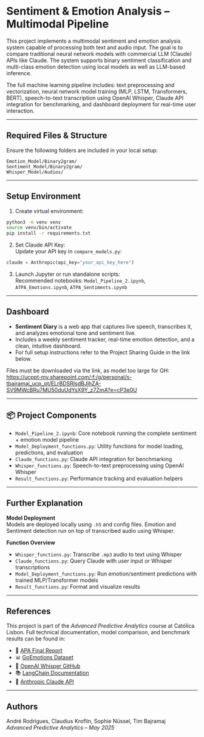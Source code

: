 # Sentiment & Emotion Analysis – Multimodal Pipeline

This project implements a multimodal sentiment and emotion analysis system capable of processing both text and audio input. The goal is to compare traditional neural network models with commercial LLM (Claude) APIs like Claude. The system supports binary sentiment classification and multi-class emotion detection using local models as well as LLM-based inference.

The full machine learning pipeline includes: text preprocessing and vectorization, neural network model training (MLP, LSTM, Transformers, BERT), speech-to-text transcription using OpenAI Whisper, Claude API integration for benchmarking, and dashboard deployment for real-time user interaction.

---

## Required Files & Structure

Ensure the following folders are included in your local setup:

```
Emotion_Model/Binary2gram/
Sentiment_Model/Binary2gram/
Whisper_Model/Audios/
```

---

## Setup Environment

1. Create virtual environment:
```bash
python3 -m venv venv
source venv/bin/activate
pip install -r requirements.txt
```

2. Set Claude API Key:  
Update your API key in `compare_models.py`:
```python
claude = Anthropic(api_key="your_api_key_here")
```

3. Launch Jupyter or run standalone scripts:  
Recommended notebooks: `Model_Pipeline_2.ipynb`, `ATPA_Emotions.ipynb`, `ATPA_Sentiments.ipynb`

---

## Dashboard

- **Sentiment Diary** is a web app that captures live speech, transcribes it, and analyzes emotional tone and sentiment live.
- Includes a weekly sentiment tracker, real-time emotion detection, and a clean, intuitive dashboard.
- For full setup instructions refer to the Project Sharing Guide in the link below.

Files must be downloaded via the link, as model too large for GH:  
https://ucppt-my.sharepoint.com/:f:/g/personal/s-tbajramaj_ucp_pt/ELrBDSRIsdBJjhZA-SV9MWcBRu7MU50duUdYsX9Y_z7ZmA?e=cP3e0U

---

## 📦 Project Components

- `Model_Pipeline_2.ipynb`: Core notebook running the complete sentiment + emotion model pipeline
- `Model_Deployment_functions.py`: Utility functions for model loading, predictions, and evaluation
- `Claude_functions.py`: Claude API integration for benchmarking
- `Whisper_functions.py`: Speech-to-text preprocessing using OpenAI Whisper
- `Result_functions.py`: Performance tracking and evaluation helpers

---

## Further Explanation

**Model Deployment**  
Models are deployed locally using `.h5` and config files. Emotion and Sentiment detection run on top of transcribed audio using Whisper.

**Function Overview**
- `Whisper_functions.py`: Transcribe `.mp3` audio to text using Whisper
- `Claude_functions.py`: Query Claude with user input or Whisper transcriptions
- `Model_Deployment_functions.py`: Run emotion/sentiment predictions with trained MLP/Transformer models
- `Result_functions.py`: Format and visualize results

---

## References

This project is part of the *Advanced Predictive Analytics* course at Católica Lisbon. Full technical documentation, model comparison, and benchmark results can be found in:

- 📄 [APA Final Report](https://github.com/timbaaacodes/APA_shared)
- 📊 [GoEmotions Dataset](https://research.google/blog/goemotions-a-dataset-for-fine-grained-emotion-classification/)
- 🧠 [OpenAI Whisper GitHub](https://github.com/openai/whisper)
- 📚 [LangChain Documentation](https://python.langchain.com/docs/get_started/introduction)
- 🤖 [Anthropic Claude API](https://docs.anthropic.com/claude)

---

## Authors

André Rodrigues, Claudius Kroflin, Sophie Nüssel, Tim Bajramaj  
*Advanced Predictive Analytics – May 2025*





